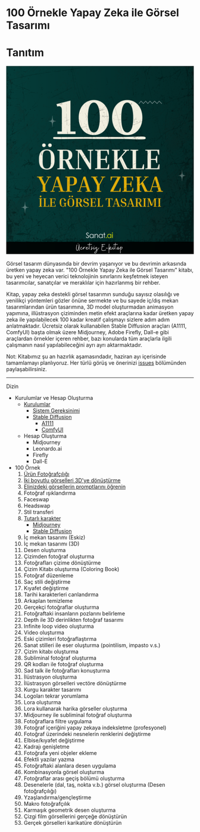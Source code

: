 # 100 Örnekle Yapay Zeka ile Görsel Tasarımı

# Tanıtım
<div align="center">

![Alt text](/gorseller/100-1.png)

</div>
Görsel tasarım dünyasında bir devrim yaşanıyor ve bu devrimin arkasında üretken yapay zeka var. "100 Örnekle Yapay Zeka ile Görsel Tasarımı" kitabı, bu yeni ve heyecan verici teknolojinin sınırlarını keşfetmek isteyen tasarımcılar, sanatçılar ve meraklılar için hazırlanmış bir rehber.

Kitap, yapay zeka destekli görsel tasarımın sunduğu sayısız olasılığı ve yenilikçi yöntemleri gözler önüne sermekte ve bu sayede iç/dış mekan tasarımlarından ürün tasarımına, 3D model oluşturmadan animasyon yapımına, illüstrasyon çiziminden metin efekt araçlarına kadar üretken yapay zeka ile yapılabilecek 100 kadar kreatif çalışmayı sizlere adım adım anlatmaktadır.  Ücretsiz olarak kullanabilen Stable Diffusion araçları (A1111, ComfyUI) başta olmak üzere Midjourney, Adobe Firefly, Dall-e gibi araçlardan örnekler içeren rehber, bazı konularda tüm araçlarla ilgili çalışmanın nasıl yapılabileceğini ayrı ayrı aktarmaktadır.

 Not: Kitabımız şu an hazırlık aşamasındadır, haziran ayı içerisinde tamamlamayı planlıyoruz. Her türlü görüş ve önerinizi <a href="https://github.com/aokocax/100-ornekle-yapay-zeka-ile-gorsel-tasarimi/issues">issues</a> bölümünden paylaşabilirsiniz.
<hr/>

Dizin
<ul>
  <li>
    Kurulumlar ve Hesap Oluşturma
    <ul>
      <li>
          <a href="/kurulumlar/kurulumlar.md">Kurulumlar</a>
          <ul>
            <li>
             <a href="/kurulumlar/kurulumlar.md#sistem-gereksinimi">Sistem Gereksinimi</a>
            </li>
             <li>
                <a href="/kurulumlar/stable-diffusion.md">Stable Diffusion</a>
               <ul>
                 <li><a href="/kurulumlar/a1111.md">A1111</a></li>
                 <li><a href="/kurulumlar/comfyui.md">ComfyUI</a></li>
               </ul>
             </li>
          </ul>
      </li>
      <li>
        Hesap Oluşturma
          <ul>
            <li>
              Midjourney
            </li>
            <li>
              Leonardo.ai
            </li>
            <li>
              Firefly
            </li>
             <li>
              Dall-E
            </li>
          </ul>
      </li>
    </ul>
  </li>
  <li>100 Örnek
    <ol start="1" type="1">
      <li><a href="/ornekler/urun-fotografciligi.md">Ürün Fotoğrafçılığı</a></li>
      <li><a href="/ornekler/iki-boyutlu-gorselleri-uc-boyutluya-donusturun.md">İki boyutlu görselleri 3D'ye dönüştürme</a></li>
      <li><a href="/ornekler/gorsellerin-promptlarini-ogenin.md">Elinizdeki görsellerin promptlarını öğrenin</a></li>
      <li>Fotoğraf ışıklandırma</li>
      <li>Faceswap</li>
      <li>Headswap</li>
      <li>Stil transferi</li>
      <li><a href="ornekler/tutarli-karakterler-olusturma.md">Tutarlı karakter</a>
        <ul><li><a href="ornekler/tutarli-karakterler-olusturma.md#midjourney">Midjourney</a></li><li><a href="ornekler/tutarli-karakterler-olusturma.md#stable-diffusion">Stable Diffusion</a></li>
        </ul>
      </li>
      <li>İç mekan tasarımı (Eskiz)</li>
      <li>İç mekan tasarımı (3D)</li>
      <li>Desen oluşturma</li>
      <li>Çizimden fotoğraf oluşturma</li>
      <li>Fotoğrafları çizime dönüştürme</li>
      <li>Çizim Kitabı oluşturma (Coloring Book)</li>
      <li>Fotoğraf düzenleme</li>
      <li>Saç stili değiştirme</li>
      <li>Kıyafet değiştirme</li>
      <li>Tarihi karakterleri canlandırma</li>
      <li>Arkaplan temizleme</li>
      <li>Gerçekçi fotoğraflar oluşturma</li>
      <li>Fotoğraftaki insanların pozlarını belirleme</li>
      <li>Depth ile 3D derinlikten fotoğraf tasarımı</li>
      <li>Infinite loop video oluşturma</li>
      <li>Video oluşturma</li>
      <li>Eski çizimleri fotoğraflaştırma</li>
      <li>Sanat stilleri ile eser oluşturma (pointilism, impasto v.s.)</li>
      <li>Çizim kitabı oluşturma</li>
      <li>Subliminal fotoğraf oluşturma</li>
      <li>QR kodları ile fotoğraf oluşturma</li>
      <li>Sad talk ile fotoğrafları konuşturma</li>
      <li>İlüstrasyon oluşturma</li>
      <li>İlüstrasyon görselleri vectöre dönüştürme</li>
      <li>Kurgu karakter tasarımı</li>
      <li>Logoları tekrar yorumlama</li>
      <li>Lora oluşturma</li>
      <li>Lora kullanarak harika görseller oluşturma</li>
      <li>Midjourney ile subliminal fotoğraf oluşturma</li>
      <li>Fotoğraflara filtre uygulama</li>
      <li>Fotoğraf içeriğini yapay zekaya indeksletme (profesyonel)</li>
      <li>Fotoğraf üzerindeki nesnelerin renklerini değiştirme</li>
      <li>Elbise/kıyafet değiştirme</li>
      <li>Kadrajı genişletme</li>
      <li>Fotoğrafa yeni objeler ekleme</li>
      <li>Efektli yazılar yazma</li>
      <li>Fotoğraftaki alanlara desen uygulama</li>
      <li>Kombinasyonla görsel oluşturma</li>
      <li>Fotoğraflar arası geçiş bölümü oluşturma </li>
      <li>Desenelerle (dal, taş, nokta v.b.) görsel oluşturma (Desen fotoğrafçılığı)</li>
      <li>Yzaşlandırma/gençleştirme</li>
      <li>Makro fotoğrafçılık</li>
      <li>Karmaşık geometrik desen oluşturma</li>
      <li>Çizgi film görsellerini gerçeğe dönüştürün</li>
      <li>Gerçek görselleri karikatüre dönüştürün</li>
    </ol>
  </li>
</ul>


